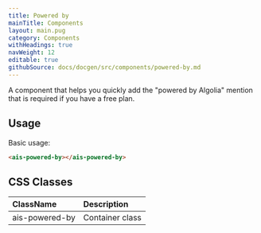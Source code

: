 ```yaml
---
title: Powered by
mainTitle: Components
layout: main.pug
category: Components
withHeadings: true
navWeight: 12
editable: true
githubSource: docs/docgen/src/components/powered-by.md
---
```


A component that helps you quickly add the "powered by Algolia" mention that is required if you have a free plan.

## Usage

Basic usage:

```html
<ais-powered-by></ais-powered-by>
```

## CSS Classes

| ClassName      | Description     |
|:---------------|:----------------|
| ais-powered-by | Container class |
